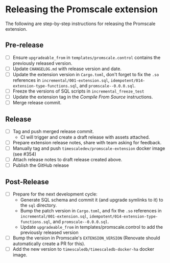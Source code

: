 # Releasing the Promscale extension

The following are step-by-step instructions for releasing the Promscale extension.

## Pre-release
- [ ] Ensure `upgradeable_from` in `templates/promscale.control` contains the previously released version.
- [ ] Update `CHANGELOG.md` with release version and date.
- [ ] Update the extension version in `Cargo.toml`, don't forget to fix the `.so` references in `incremental/001-extension.sql`, `idempotent/014-extension-type-functions.sql`, and `promscale--0.0.0.sql`.
- [ ] Freeze the versions of SQL scripts in `incremental_freeze_test`
- [ ] Update the extension tag in the _Compile From Source_ instructions.
- [ ] Merge release commit.

## Release
- [ ] Tag and push merged release commit.
  - CI will trigger and create a draft release with assets attached.
- [ ] Prepare extension release notes, share with team asking for feedback.
- [ ] Manually tag and push `timescaledev/promscale-extension` docker image (see #354)
- [ ] Attach release notes to draft release created above.
- [ ] Publish the GitHub release

## Post-Release
- [ ] Prepare for the next development cycle:
  - Generate SQL schema and commit it (and upgrade symlinks to it) to the `sql` directory.
  - Bump the patch version in `Cargo.toml`, and fix the `.so` references in `incremental/001-extension.sql`, `idempotent/014-extension-type-functions.sql`, and `promscale--0.0.0.sql`.
  - Update `upgradeable_from` in templates/promscale.control to add the previously released version
- [ ] Bump the version in Promscale's `EXTENSION_VERSION` (Renovate should automatically create a PR for this).
- [ ] Add the new version to `timescaledb/timescaledb-docker-ha` docker image.
